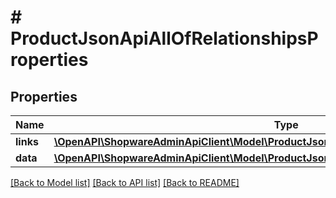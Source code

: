 # # ProductJsonApiAllOfRelationshipsProperties

## Properties

Name | Type | Description | Notes
------------ | ------------- | ------------- | -------------
**links** | [**\OpenAPI\ShopwareAdminApiClient\Model\ProductJsonApiAllOfRelationshipsPropertiesLinks**](ProductJsonApiAllOfRelationshipsPropertiesLinks.md) |  | [optional]
**data** | [**\OpenAPI\ShopwareAdminApiClient\Model\ProductJsonApiAllOfRelationshipsPropertiesData[]**](ProductJsonApiAllOfRelationshipsPropertiesData.md) |  | [optional]

[[Back to Model list]](../../README.md#models) [[Back to API list]](../../README.md#endpoints) [[Back to README]](../../README.md)
